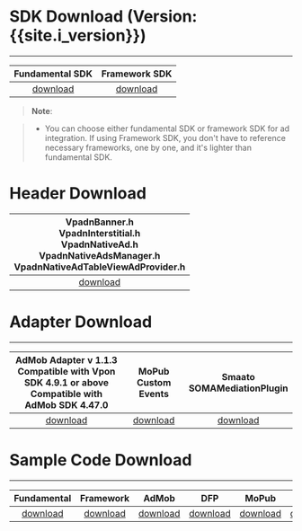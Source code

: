 # SDK Download (Version: {{site.i_version}})
---

Fundamental SDK<br>| Framework SDK <br>|
:-------------: | :------------:|
[download][1]   | [download][2] |

> **Note**:

>* You can choose either fundamental SDK or framework SDK for ad integration. If using Framework SDK, you don't have to reference necessary frameworks, one by one, and it's lighter than fundamental SDK.

# Header Download

|VpadnBanner.h <br> VpadnInterstitial.h <br> VpadnNativeAd.h <br> VpadnNativeAdsManager.h <br> VpadnNativeAdTableViewAdProvider.h |
|:-------------:|
|[download][3]|



# Adapter Download
---

|AdMob Adapter v 1.1.3<br>Compatible with Vpon SDK 4.9.1 or above <br>Compatible with AdMob SDK 4.47.0|MoPub <br> Custom Events|Smaato <br> SOMAMediationPlugin|
|:---------------------------------:|:----------------------:|:-----------------------------:|
|           [download][4]           |     [download][5]      |         [download][12]        |

# Sample Code Download
---

|Fundamental     | Framework    | AdMob        |    DFP       |  MoPub      |  Smaato        |
|:-------------: | :-----------:| :-----------:|:------------:|:-----------:|:--------------:|
|[download][6]   | [download][7]| [download][8]|[download][9] |[download][11]|[download][13]|



[1]: http://m.vpon.com/sdk/VponSDK-iOS/ios-vpadn-sdk-492-41809102-1908140957-7367162.a
[2]: {{site.dnldurl}}/sdk/VpadnSDKiOS-4.9.2.zip

[3]: https://github.com/vpon-sdk/Vpon-mobile-ios-examples/tree/master/FundamentalExample/Headers
[4]: https://github.com/vpon-sdk/Vpon-mobile-ios-examples/tree/master/Adapter/AdMobAdapter
[5]: https://github.com/vpon-sdk/Vpon-mobile-ios-examples/tree/master/Adapter/MoPubCustomEvents
[6]: https://github.com/vpon-sdk/Vpon-mobile-ios-examples/tree/master/FundamentalExample
[7]: https://github.com/vpon-sdk/Vpon-mobile-ios-examples/tree/master/FrameworkExample
[8]: https://github.com/vpon-sdk/Vpon-mobile-ios-examples/tree/master/Mediation/AdMobExample
[9]: https://github.com/vpon-sdk/Vpon-mobile-ios-examples/tree/master/Mediation/DFPExample

[11]: https://github.com/vpon-sdk/Vpon-mobile-ios-examples/tree/master/Mediation/MoPubExample
[12]: https://github.com/vpon-sdk/Vpon-mobile-ios-examples/tree/master/Adapter/SOMAVpadnPlugin
[13]: https://github.com/vpon-sdk/Vpon-mobile-ios-examples/tree/master/Mediation/SmaatoSample/